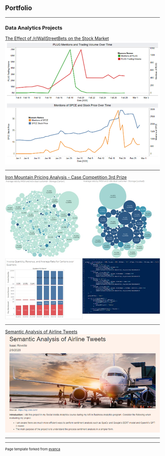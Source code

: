 ## Portfolio

---

### Data Analytics Projects 

[The Effect of /r/WallStreetBets on the Stock Market](/pdf/WSBProject.html)
<img src="images/MentionsOverTime.png?raw=true"/>

---
[Iron Mountain Pricing Analysis - Case Competition 3rd Prize](/pdf/PricingCaseComp.pdf)
<img src="images/IRMCaseThumbnail.jpg?raw=true"/>

---
[Semantic Analysis of Airline Tweets](/pdf/AirlineTweetSentimentAnalysis.html)
<img src="images/SAAT.png?raw=true"/>



---




---
<p style="font-size:11px">Page template forked from <a href="https://github.com/evanca/quick-portfolio">evanca</a></p>
<!-- Remove above link if you don't want to attibute -->
